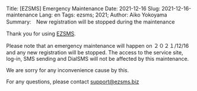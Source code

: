 Title: [EZSMS] Emergency Maintenance
Date: 2021-12-16
Slug: 2021-12-16-maintenance
Lang: en
Tags: ezsms; 2021;
Author: Aiko Yokoyama
Summary:　New registration will be stopped during the maintenance

Thank you for using [EZSMS](https://www.ezsms.biz/).

Please note that an emergency maintenance will happen on ２０２１/12/16 and any new registration will be stopped.
The access to the service site, log-in, SMS sending and DialSMS will not be affected by this maintenance.

We are sorry for any inconvenience cause by this.

For any questions, please contact support@ezsms.biz 
